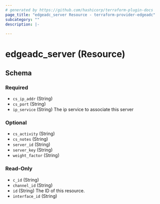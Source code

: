```yaml
---
# generated by https://github.com/hashicorp/terraform-plugin-docs
page_title: "edgeadc_server Resource - terraform-provider-edgeadc"
subcategory: ""
description: |-
  
---
```


# edgeadc_server (Resource)





<!-- schema generated by tfplugindocs -->
## Schema

### Required

- `cs_ip_addr` (String)
- `cs_port` (String)
- `ip_service` (String) The ip service to associate this server

### Optional

- `cs_activity` (String)
- `cs_notes` (String)
- `server_id` (String)
- `server_key` (String)
- `weight_factor` (String)

### Read-Only

- `c_id` (String)
- `channel_id` (String)
- `id` (String) The ID of this resource.
- `interface_id` (String)
